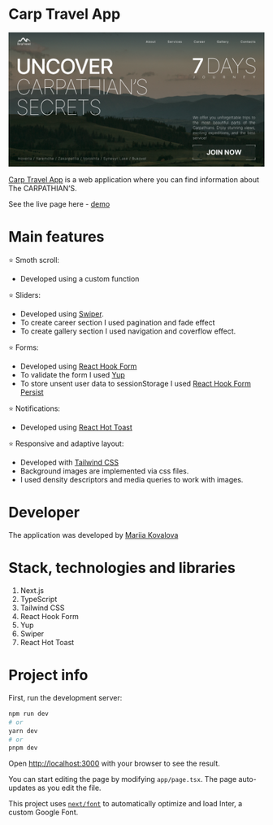 # Carp Travel App

![](.gitbook/assets/opengraph-image.png)

[Carp Travel App](https://carp-travel-sigma.vercel.app/) is a web application
where you can find information about The CARPATHIAN’S.

See the live page here - [demo](https://carp-travel-sigma.vercel.app/)

# Main features

⭐ Smoth scroll:

- Developed using a custom function

⭐ Sliders:

- Developed using [Swiper](https://swiperjs.com/react).
- To create career section I used pagination and fade effect
- To create gallery section I used navigation and coverflow effect.

⭐ Forms:

- Developed using [React Hook Form](https://www.react-hook-form.com/)
- To validate the form I used [Yup](https://github.com/jquense/yup/tree/pre-v1)
- To store unsent user data to sessionStorage I used
  [React Hook Form Persist](https://github.com/tiaanduplessis/react-hook-form-persist#readme)

⭐ Notifications:

- Developed using
  [React Hot Toast](https://github.com/timolins/react-hot-toast#readme)

⭐ Responsive and adaptive layout:

- Developed with [Tailwind CSS](https://tailwindcss.com/)
- Background images are implemented via css files.
- I used density descriptors and media queries to work with images.

# Developer

The application was developed by
[Mariia Kovalova](https://www.linkedin.com/in/mariia-kova-lova/)

# Stack, technologies and libraries

1. Next.js
2. TypeScript
3. Tailwind CSS
4. React Hook Form
5. Yup
6. Swiper
7. React Hot Toast

# Project info

First, run the development server:

```bash
npm run dev
# or
yarn dev
# or
pnpm dev
```

Open [http://localhost:3000](http://localhost:3000) with your browser to see the
result.

You can start editing the page by modifying `app/page.tsx`. The page
auto-updates as you edit the file.

This project uses
[`next/font`](https://nextjs.org/docs/basic-features/font-optimization) to
automatically optimize and load Inter, a custom Google Font.
